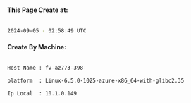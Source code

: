 
   
#### This Page Create at:

```bash

2024-09-05 - 02:58:49 UTC

```

#### Create By Machine:

```bash

Host Name : fv-az773-398

platform  : Linux-6.5.0-1025-azure-x86_64-with-glibc2.35

Ip Local  : 10.1.0.149

```

